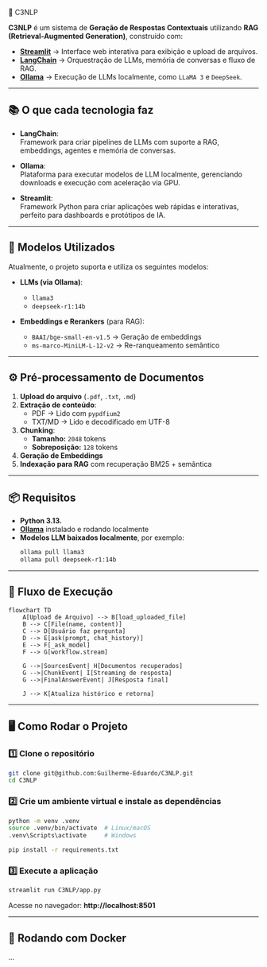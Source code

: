 🧠 C3NLP

**C3NLP** é um sistema de **Geração de Respostas Contextuais** utilizando **RAG (Retrieval-Augmented Generation)**, construído com:

- **[Streamlit](https://streamlit.io/)** → Interface web interativa para exibição e upload de arquivos.  
- **[LangChain](https://www.langchain.com/)** → Orquestração de LLMs, memória de conversas e fluxo de RAG.  
- **[Ollama](https://ollama.com/)** → Execução de LLMs localmente, como `LLaMA 3` e `DeepSeek`.  

---

## 📚 O que cada tecnologia faz

- **LangChain**:  
  Framework para criar pipelines de LLMs com suporte a RAG, embeddings, agentes e memória de conversas.

- **Ollama**:  
  Plataforma para executar modelos de LLM localmente, gerenciando downloads e execução com aceleração via GPU.

- **Streamlit**:  
  Framework Python para criar aplicações web rápidas e interativas, perfeito para dashboards e protótipos de IA.

---

## 🤖 Modelos Utilizados

Atualmente, o projeto suporta e utiliza os seguintes modelos:

- **LLMs (via Ollama)**:
  - `llama3`
  - `deepseek-r1:14b`  

- **Embeddings e Rerankers** (para RAG):
  - `BAAI/bge-small-en-v1.5` → Geração de embeddings  
  - `ms-marco-MiniLM-L-12-v2` → Re-ranqueamento semântico  

---

## ⚙️ Pré-processamento de Documentos

1. **Upload do arquivo** (`.pdf`, `.txt`, `.md`)  
2. **Extração de conteúdo**:
   - PDF → Lido com `pypdfium2`  
   - TXT/MD → Lido e decodificado em UTF-8  
3. **Chunking**:
   - **Tamanho:** `2048` tokens  
   - **Sobreposição:** `128` tokens  
4. **Geração de Embeddings**  
5. **Indexação para RAG** com recuperação BM25 + semântica  

---

## 📦 Requisitos

- **Python 3.13.**    
- **[Ollama](https://ollama.com/)** instalado e rodando localmente  
- **Modelos LLM baixados localmente**, por exemplo:
  ```bash
  ollama pull llama3
  ollama pull deepseek-r1:14b
  ```

---

## 🚀 Fluxo de Execução

```mermaid
flowchart TD
    A[Upload de Arquivo] --> B[load_uploaded_file]
    B --> C[File(name, content)]
    C --> D[Usuário faz pergunta]
    D --> E[ask(prompt, chat_history)]
    E --> F[_ask_model]
    F --> G[workflow.stream]
    
    G -->|SourcesEvent| H[Documentos recuperados]
    G -->|ChunkEvent| I[Streaming de resposta]
    G -->|FinalAnswerEvent| J[Resposta final]
    
    J --> K[Atualiza histórico e retorna]
```

---

## 🖥️ Como Rodar o Projeto

### 1️⃣ Clone o repositório
```bash
git clone git@github.com:Guilherme-Eduardo/C3NLP.git
cd C3NLP
```

### 2️⃣ Crie um ambiente virtual e instale as dependências
```bash
python -m venv .venv
source .venv/bin/activate  # Linux/macOS
.venv\Scripts\activate     # Windows

pip install -r requirements.txt
```

### 3️⃣ Execute a aplicação
```bash
streamlit run C3NLP/app.py
```

Acesse no navegador: **http://localhost:8501**

---

## 🐳 Rodando com Docker

...
